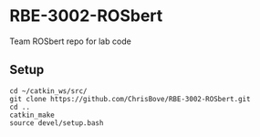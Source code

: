# RBE-3002-ROSbert
Team ROSbert repo for lab code

## Setup

```
cd ~/catkin_ws/src/
git clone https://github.com/ChrisBove/RBE-3002-ROSbert.git
cd ..
catkin_make
source devel/setup.bash
```
